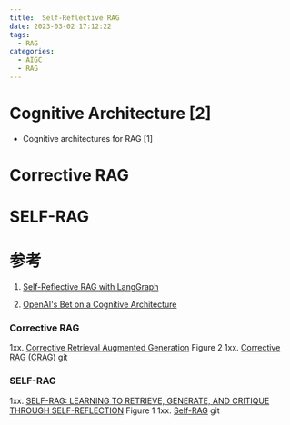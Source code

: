 ```yaml
---
title:  Self-Reflective RAG
date: 2023-03-02 17:12:22
tags:
  - RAG
categories: 
  - AIGC
  - RAG  
---
```


<p></p>
<!-- more -->


# Cognitive Architecture [2]
+ Cognitive architectures for RAG [1]

# Corrective RAG

# SELF-RAG

# 参考
1. [Self-Reflective RAG with LangGraph](https://blog.langchain.dev/agentic-rag-with-langgraph/)

2. [OpenAI's Bet on a Cognitive Architecture](https://blog.langchain.dev/openais-bet-on-a-cognitive-architecture/)

### Corrective RAG
1xx. [Corrective Retrieval Augmented Generation](https://arxiv.org/pdf/2401.15884.pdf) Figure 2
1xx. [Corrective RAG (CRAG)](https://github.com/langchain-ai/langgraph/blob/main/examples/rag/langgraph_crag.ipynb) git

### SELF-RAG
1xx. [SELF-RAG: LEARNING TO RETRIEVE, GENERATE, AND
CRITIQUE THROUGH SELF-REFLECTION](https://arxiv.org/pdf/2310.11511.pdf) Figure 1
1xx. [Self-RAG](https://github.com/langchain-ai/langgraph/blob/main/examples/rag/langgraph_self_rag.ipynb) git